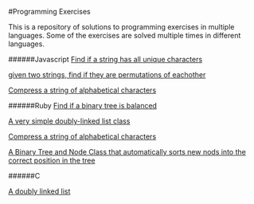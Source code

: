 #Programming Exercises

This is a repository of solutions to programming exercises in multiple languages. Some of the 
exercises are solved multiple times in different languages. 

######Javascript
[Find if a string has all unique characters](has-all-uniq-chars.js) 

[given two strings, find if they are permutations of eachother](permutation-finder.js)

[Compress a string of alphabetical characters](string_compressor.js)

######Ruby
[Find if a binary tree is balanced](is_balanced_tree.rb)

[A very simple doubly-linked list class](linked_list.rb)

[Compress a string of alphabetical characters](string_compressor.rb)

[A Binary Tree and Node Class that automatically sorts new nods into the correct position in the tree](binary_tree.rb)

######C

[A doubly linked list](double_linked_list.c)
